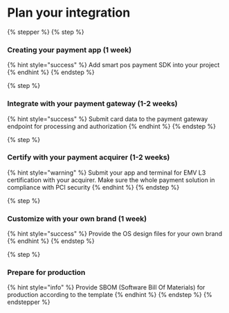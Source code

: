# Plan your integration



{% stepper %}
{% step %}
### Creating your payment app (1 week)

{% hint style="success" %}
Add smart pos payment SDK into your project
{% endhint %}
{% endstep %}

{% step %}
### Integrate with your payment gateway (1-2 weeks)

{% hint style="success" %}
Submit card data to the payment gateway endpoint for processing and authorization
{% endhint %}
{% endstep %}

{% step %}
### Certify with your payment acquirer (1-2 weeks)

{% hint style="warning" %}
Submit your app and terminal for EMV L3 certification with your acquirer. Make sure the whole payment solution in compliance with PCI security
{% endhint %}
{% endstep %}

{% step %}
### Customize with your own brand (1 week)

{% hint style="success" %}
Provide the OS design files for your own brand
{% endhint %}
{% endstep %}

{% step %}
### Prepare for production

{% hint style="info" %}
Provide SBOM (Software Bill Of Materials) for production according to the template
{% endhint %}
{% endstep %}
{% endstepper %}

